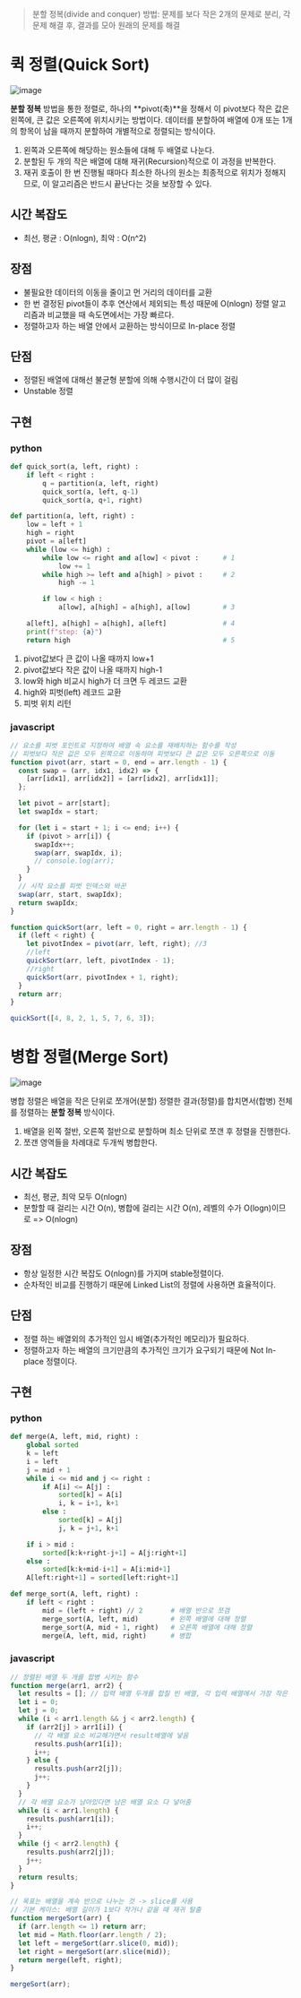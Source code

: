 > 분할 정복(divide and conquer) 방법: 문제를 보다 작은 2개의 문제로 분리, 각 문제 해결 후, 결과를 모아 원래의 문제를 해결

# 퀵 정렬(Quick Sort)
![image](https://user-images.githubusercontent.com/70371342/229670028-5b4812bb-51ba-4693-8459-2b9157ccdb9f.png)

**분할 정복** 방법을 통한 정렬로, 하나의 **pivot(축)**을 정해서 이 pivot보다 작은 값은 왼쪽에, 큰 값은 오른쪽에 위치시키는 방법이다.
데이터를 분할하여 배열에 0개 또는 1개의 항목이 남을 때까지 분할하여 개별적으로 정렬되는 방식이다.

1. 왼쪽과 오른쪽에 해당하는 원소들에 대해 두 배열로 나눈다.
2. 분할된 두 개의 작은 배열에 대해 재귀(Recursion)적으로 이 과정을 반복한다.
3. 재귀 호출이 한 번 진행될 때마다 최소한 하나의 원소는 최종적으로 위치가 정해지므로, 이 알고리즘은 반드시 끝난다는 것을 보장할 수 있다.

## 시간 복잡도

- 최선, 평균 : O(nlogn), 최악 : O(n^2)

## 장점

- 불필요한 데이터의 이동을 줄이고 먼 거리의 데이터를 교환
- 한 번 결정된 pivot들이 추후 연산에서 제외되는 특성 때문에 O(nlogn) 정렬 알고리즘과 비교했을 때 속도면에서는 가장 빠르다.
- 정렬하고자 하는 배열 안에서 교환하는 방식이므로 In-place 정렬

## 단점

- 정렬된 배열에 대해선 불균형 분할에 의해 수행시간이 더 많이 걸림
- Unstable 정렬

## 구현

### python

```python
def quick_sort(a, left, right) :
    if left < right :
        q = partition(a, left, right)
        quick_sort(a, left, q-1)
        quick_sort(a, q+1, right)

def partition(a, left, right) :
    low = left + 1
    high = right
    pivot = a[left]
    while (low <= high) :
        while low <= right and a[low] < pivot :      # 1
            low += 1
        while high >= left and a[high] > pivot :     # 2
            high -= 1

        if low < high :
            a[low], a[high] = a[high], a[low]        # 3

    a[left], a[high] = a[high], a[left]              # 4
    print(f"step: {a}")
    return high                                      # 5
```

1. pivot값보다 큰 값이 나올 때까지 low+1
2. pivot값보다 작은 값이 나올 때까지 high-1
3. low와 high 비교시 high가 더 크면 두 레코드 교환
4. high와 피벗(left) 레코드 교환
5. 피벗 위치 리턴

### javascript

```javascript
// 요소를 피벗 포인트로 지정하여 배열 속 요소를 재배치하는 함수를 작성
// 피벗보다 작은 값은 모두 왼쪽으로 이동하며 피벗보다 큰 값은 모두 오른쪽으로 이동
function pivot(arr, start = 0, end = arr.length - 1) {
  const swap = (arr, idx1, idx2) => {
    [arr[idx1], arr[idx2]] = [arr[idx2], arr[idx1]];
  };

  let pivot = arr[start];
  let swapIdx = start;

  for (let i = start + 1; i <= end; i++) {
    if (pivot > arr[i]) {
      swapIdx++;
      swap(arr, swapIdx, i);
      // console.log(arr);
    }
  }
  // 시작 요소를 피벗 인덱스와 바꾼
  swap(arr, start, swapIdx);
  return swapIdx;
}

function quickSort(arr, left = 0, right = arr.length - 1) {
  if (left < right) {
    let pivotIndex = pivot(arr, left, right); //3
    //left
    quickSort(arr, left, pivotIndex - 1);
    //right
    quickSort(arr, pivotIndex + 1, right);
  }
  return arr;
}

quickSort([4, 8, 2, 1, 5, 7, 6, 3]);
```

# 병합 정렬(Merge Sort)
![image](https://user-images.githubusercontent.com/70371342/229670172-dd59f874-0b61-4585-8baf-d9ff2544c7f9.png)

병합 정렬은 배열을 작은 단위로 쪼개어(분할) 정렬한 결과(정렬)를 합치면서(합병) 전체를 정렬하는 **분할 정복** 방식이다.

1. 배열을 왼쪽 절반, 오른쪽 절반으로 분할하며 최소 단위로 쪼갠 후 정렬을 진행한다.
2. 쪼갠 영역들을 차례대로 두개씩 병합한다.

## 시간 복잡도

- 최선, 평균, 최악 모두 O(nlogn)
- 분할할 때 걸리는 시간 O(n), 병합에 걸리는 시간 O(n), 레벨의 수가 O(logn)이므로 => O(nlogn)

## 장점

- 항상 일정한 시간 복잡도 O(nlogn)를 가지며 stable정렬이다.
- 순차적인 비교를 진행하기 때문에 Linked List의 정렬에 사용하면 효율적이다.

## 단점

- 정렬 하는 배열외의 추가적인 임시 배열(추가적인 메모리)가 필요하다.
- 정렬하고자 하는 배열의 크기만큼의 추가적인 크기가 요구되기 때문에 Not In-place 정렬이다.

## 구현

### python

```python
def merge(A, left, mid, right) :
    global sorted
    k = left
    i = left
    j = mid + 1
    while i <= mid and j <= right :
        if A[i] <= A[j] :
            sorted[k] = A[i]
            i, k = i+1, k+1
        else :
            sorted[k] = A[j]
            j, k = j+1, k+1

    if i > mid :
        sorted[k:k+right-j+1] = A[j:right+1]
    else :
        sorted[k:k+mid-i+1] = A[i:mid+1]
    A[left:right+1] = sorted[left:right+1]

def merge_sort(A, left, right) :
    if left < right :
        mid = (left + right) // 2       # 배열 반으로 쪼갬
        merge_sort(A, left, mid)        # 왼쪽 배열에 대해 정렬
        merge_sort(A, mid + 1, right)   # 오른쪽 배열에 대해 정렬
        merge(A, left, mid, right)      # 병합
```

### javascript

```javascript
// 정렬된 배열 두 개를 합병 시키는 함수
function merge(arr1, arr2) {
  let results = []; // 입력 배열 두개를 합칠 빈 배열, 각 입력 배열에서 가장 작은 값부터 시작
  let i = 0;
  let j = 0;
  while (i < arr1.length && j < arr2.length) {
    if (arr2[j] > arr1[i]) {
      // 각 배열 요소 비교해가면서 result배열에 넣음
      results.push(arr1[i]);
      i++;
    } else {
      results.push(arr2[j]);
      j++;
    }
  }
  // 각 배열 요소가 남아있다면 남은 배열 요소 다 넣어줌
  while (i < arr1.length) {
    results.push(arr1[i]);
    i++;
  }
  while (j < arr2.length) {
    results.push(arr2[j]);
    j++;
  }
  return results;
}

// 목표는 배열을 계속 반으로 나누는 것 -> slice를 사용
// 기본 케이스: 배열 길이가 1보다 작거나 같을 때 재귀 탈출
function mergeSort(arr) {
  if (arr.length <= 1) return arr;
  let mid = Math.floor(arr.length / 2);
  let left = mergeSort(arr.slice(0, mid));
  let right = mergeSort(arr.slice(mid));
  return merge(left, right);
}

mergeSort(arr);
```
